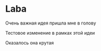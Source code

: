 # Laba

Очень важная идея пришла мне в голову

Тестовое изменение в рамках этой идеи

Оказалось она крутая
